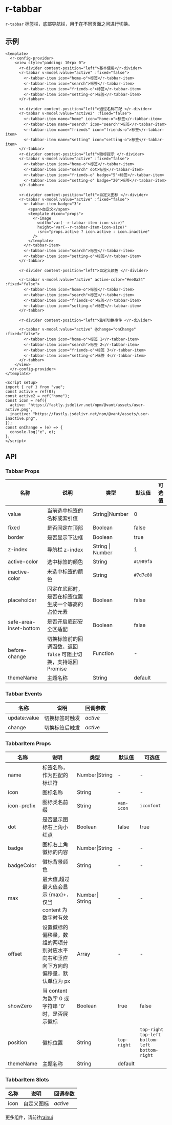 # r-tabbar

`r-tabbar` 标签栏，底部导航栏，用于在不同页面之间进行切换。

## 示例

```vue
<template>
  <r-config-provider>
    <view style="padding: 10rpx 0">
      <r-divider content-position="left">基本使用</r-divider>
      <r-tabbar v-model:value="active" :fixed="false">
        <r-tabbar-item icon="home-o">标签</r-tabbar-item>
        <r-tabbar-item icon="search">标签</r-tabbar-item>
        <r-tabbar-item icon="friends-o">标签</r-tabbar-item>
        <r-tabbar-item icon="setting-o">标签</r-tabbar-item>
      </r-tabbar>

      <r-divider content-position="left">通过名称匹配 </r-divider>
      <r-tabbar v-model:value="active2" :fixed="false">
        <r-tabbar-item name="home" icon="home-o">标签</r-tabbar-item>
        <r-tabbar-item name="search" icon="search">标签</r-tabbar-item>
        <r-tabbar-item name="friends" icon="friends-o">标签</r-tabbar-item>
        <r-tabbar-item name="setting" icon="setting-o">标签</r-tabbar-item>
      </r-tabbar>
      <r-divider content-position="left">徽标提示 </r-divider>
      <r-tabbar v-model:value="active" :fixed="false">
        <r-tabbar-item icon="home-o">标签</r-tabbar-item>
        <r-tabbar-item icon="search" dot>标签</r-tabbar-item>
        <r-tabbar-item icon="friends-o" badge="5">标签</r-tabbar-item>
        <r-tabbar-item icon="setting-o" badge="20">标签</r-tabbar-item>
      </r-tabbar>

      <r-divider content-position="left">自定义图标 </r-divider>
      <r-tabbar v-model:value="active" :fixed="false">
        <r-tabbar-item badge="3">
          <span>自定义</span>
          <template #icon="props">
            <r-image
              width="var(--r-tabbar-item-icon-size)"
              height="var(--r-tabbar-item-icon-size)"
              :src="props.active ? icon.active : icon.inactive"
            />
          </template>
        </r-tabbar-item>
        <r-tabbar-item icon="search">标签</r-tabbar-item>
        <r-tabbar-item icon="setting-o">标签</r-tabbar-item>
      </r-tabbar>

      <r-divider content-position="left">自定义颜色 </r-divider>

      <r-tabbar v-model:value="active" active-color="#ee0a24" :fixed="false">
        <r-tabbar-item icon="home-o">标签</r-tabbar-item>
        <r-tabbar-item icon="search">标签</r-tabbar-item>
        <r-tabbar-item icon="friends-o">标签</r-tabbar-item>
        <r-tabbar-item icon="setting-o">标签</r-tabbar-item>
      </r-tabbar>

      <r-divider content-position="left">监听切换事件 </r-divider>

      <r-tabbar v-model:value="active" @change="onChange" :fixed="false">
        <r-tabbar-item icon="home-o">标签 1</r-tabbar-item>
        <r-tabbar-item icon="search">标签 2</r-tabbar-item>
        <r-tabbar-item icon="friends-o">标签 3</r-tabbar-item>
        <r-tabbar-item icon="setting-o">标签 4</r-tabbar-item>
      </r-tabbar>
    </view>
  </r-config-provider>
</template>

<script setup>
import { ref } from "vue";
const active = ref(0);
const active2 = ref("home");
const icon = ref({
  active: "https://fastly.jsdelivr.net/npm/@vant/assets/user-active.png",
  inactive: "https://fastly.jsdelivr.net/npm/@vant/assets/user-inactive.png",
});
const onChange = (e) => {
  console.log("e", e);
};
</script>
```

## API

### Tabbar Props

| 名称                   | 说明                                                            | 类型             | 默认值    | 可选值 |
| ---------------------- | --------------------------------------------------------------- | ---------------- | --------- | ------ |
| value                  | 当前选中标签的名称或索引值                                      | String\|Number   | 0         |        |
| fixed                  | 是否固定在顶部                                                  | Boolean          | false     |        |
| border                 | 是否显示下边框                                                  | Boolean          | true      |        |
| z-index                | 导航栏 z-index                                                  | String \| Number | 1         |        |
| active-color           | 选中标签的颜色                                                  | String           | `#1989fa` |        |
| inactive-color         | 未选中标签的颜色                                                | String           | `#7d7e80` |        |
| placeholder            | 固定在底部时，是否在标签位置生成一个等高的占位元素              | Boolean          | false     |        |
| safe-area-inset-bottom | 是否开启底部安全区适配                                          | Boolean          | false     |        |
| before-change          | 切换标签前的回调函数，返回 `false` 可阻止切换，支持返回 Promise | Function         | -         |        |
| themeName              | 主题名称                                                        | String           | default   |        |

### Tabbar Events

| 名称         | 说明           | 回调参数 |
| ------------ | -------------- | -------- |
| update:value | 切换标签时触发 | _active_ |
| change       | 切换标签后触发 | _active_ |

### TabbarItem Props

| 名称        | 说明                                                                              | 类型            | 默认值      | 可选值                                              |
| ----------- | --------------------------------------------------------------------------------- | --------------- | ----------- | --------------------------------------------------- |
| name        | 标签名称，作为匹配的标识符                                                        | Number\|String  | -           | -                                                   |
| icon        | 图标名称                                                                          | String          | -           | -                                                   |
| icon-prefix | 图标类名前缀                                                                      | String          | `van-icon`  | `iconfont`                                          |
| dot         | 是否显示图标右上角小红点                                                          | Boolean         | false       | true                                                |
| badge       | 图标右上角徽标的内容                                                              | Number\|String  | -           | -                                                   |
| badgeColor  | 徽标背景颜色                                                                      | String          | -           | -                                                   |
| max         | 最大值,超过最大值会显示 {max}+，仅当 content 为数字时有效                         | Number\| String | -           | -                                                   |
| offset      | 设置徽标的偏移量，数组的两项分别对应水平向右和垂直向下方向的偏移量，默认单位为 px | Array           | -           | -                                                   |
| showZero    | 当 content 为数字 0 或字符串 '0' 时，是否展示徽标                                 | Boolean         | true        | false                                               |
| position    | 徽标位置                                                                          | String          | `top-right` | `top-right` `top-left` `bottom-left` `bottom-right` |
| themeName   | 主题名称                                                                          | String          | default     |                                                     |

### TabbarItem Slots

| 名称 | 说明       | 回调参数 |
| ---- | ---------- | -------- |
| icon | 自定义图标 | _active_ |

更多组件，请前往[rainui](https://ext.dcloud.net.cn/plugin?id=19701)
